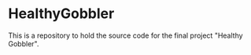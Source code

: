 # HealthyGobbler
This is a repository to hold the source code for the final project "Healthy Gobbler".
